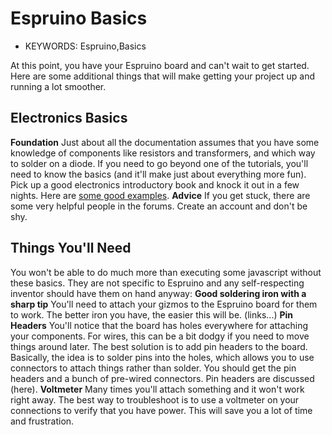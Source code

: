 <!--- Copyright (c) 2013 Gordon Williams, Pur3 Ltd. See the file LICENSE for copying permission. -->
Espruino Basics
===============

* KEYWORDS: Espruino,Basics

At this point, you have your Espruino board and can't wait to get started.  Here are some additional things that will make getting your project up and running a lot smoother.

Electronics Basics
------------------
**Foundation** Just about all the documentation assumes that you have some knowledge of components like resistors and transformers, and which way to solder on a diode.  If you need to go beyond one of the tutorials, you'll need to know the basics (and it'll make just about everything more fun).  Pick up a good electronics introductory book and knock it out in a few nights.  Here are [some good examples](http://www.circuitstoday.com/4-great-books-to-study-basic-electronics).
**Advice** If you get stuck, there are some very helpful people in the forums.  Create an account and don't be shy.  

Things You'll Need
------------------
You won't be able to do much more than executing some javascript without these basics.  They are not specific to Espruino and any self-respecting inventor should have them on hand anyway:
**Good soldering iron with a sharp tip** You'll need to attach your gizmos to the Espruino board for them to work.  The better iron you have, the easier this will be.  (links...)
**Pin Headers** You'll notice that the board has holes everywhere for attaching your components.  For wires, this can be a bit dodgy if you need to move things around later.  The best solution is to add pin headers to the board.  Basically, the idea is to solder pins into the holes, which allows you to use connectors to attach things rather than solder.  You should get the pin headers and a bunch of pre-wired connectors.  Pin headers are discussed (here).
**Voltmeter** Many times you'll attach something and it won't work right away.  The best way to troubleshoot is to use a voltmeter on your connections to verify that you have power.  This will save you a lot of time and frustration.


